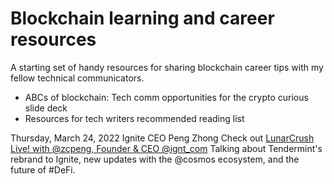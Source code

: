 # Blockchain learning and career resources

A starting set of handy resources for sharing blockchain career tips with my fellow technical communicators.

- ABCs of blockchain: Tech comm opportunities for the crypto curious slide deck
- Resources for tech writers recommended reading list

Thursday, March 24, 2022 Ignite CEO Peng Zhong 
Check out [LunarCrush Live! with @zcpeng, Founder & CEO @ignt_com](https://twitter.com/i/broadcasts/1ypJdErPzppxW) Talking about Tendermint's rebrand to Ignite, new updates with the @cosmos ecosystem, and the future of #DeFi.
